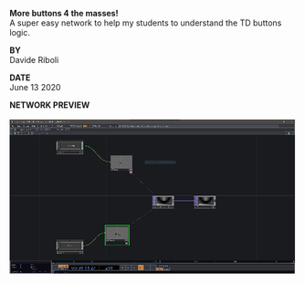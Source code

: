 **More buttons 4 the masses!**<br />A super easy network to help my students to understand the TD buttons logic.

**BY**<br />Davide Riboli

**DATE**<br />June 13 2020

**NETWORK PREVIEW**<br /><br />![Network preview](Network.png)
